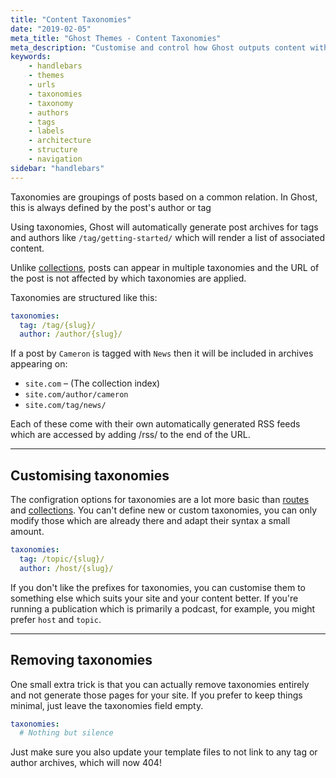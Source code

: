 ```yaml
---
title: "Content Taxonomies"
date: "2019-02-05"
meta_title: "Ghost Themes - Content Taxonomies"
meta_description: "Customise and control how Ghost outputs content with taxonomies, using dedicated tag and author archives to organise your content."
keywords:
    - handlebars
    - themes
    - urls
    - taxonomies
    - taxonomy
    - authors
    - tags
    - labels
    - architecture
    - structure
    - navigation
sidebar: "handlebars"
---
```


Taxonomies are groupings of posts based on a common relation. In Ghost, this is always defined by the post's author or tag

Using taxonomies, Ghost will automatically generate post archives for tags and authors like `/tag/getting-started/` which will render a list of associated content. 

Unlike [collections](/api/handlebars-themes/routing/collections/), posts can appear in multiple taxonomies and the URL of the post is not affected by which taxonomies are applied.

Taxonomies are structured like this:

```yaml
taxonomies:
  tag: /tag/{slug}/
  author: /author/{slug}/
```

If a post by `Cameron` is tagged with `News` then it will be included in archives appearing on:

- `site.com` – (The collection index)
- `site.com/author/cameron`
- `site.com/tag/news/`

Each of these come with their own automatically generated RSS feeds which are accessed by adding /rss/ to the end of the URL.

---

## Customising taxonomies

The configration options for taxonomies are a lot more basic than [routes](/api/handlebars-themes/routing/routes/) and [collections](/api/handlebars-themes/routing/collections/). You can't define new or custom taxonomies, you can only modify those which are already there and adapt their syntax a small amount.

```yaml
taxonomies:
  tag: /topic/{slug}/
  author: /host/{slug}/
```

If you don't like the prefixes for taxonomies, you can customise them to something else which suits your site and your content better. If you're running a publication which is primarily a podcast, for example, you might prefer `host` and `topic`.

---

## Removing taxonomies

One small extra trick is that you can actually remove taxonomies entirely and not generate those pages for your site. If you prefer to keep things minimal, just leave the taxonomies field empty.

```yaml
taxonomies:
  # Nothing but silence
```

Just make sure you also update your template files to not link to any tag or author archives, which will now 404!
